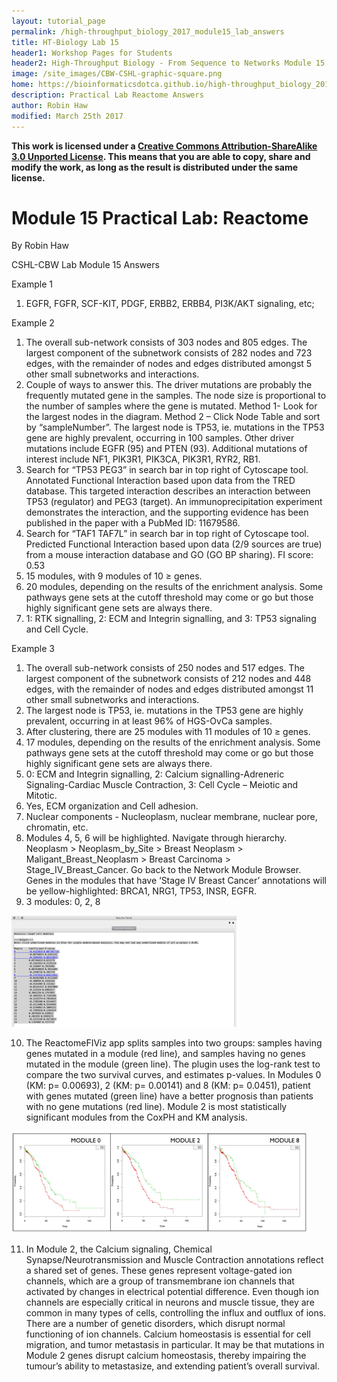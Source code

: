 ```yaml
---
layout: tutorial_page
permalink: /high-throughput_biology_2017_module15_lab_answers
title: HT-Biology Lab 15
header1: Workshop Pages for Students
header2: High-Throughput Biology - From Sequence to Networks Module 15 Lab Answers
image: /site_images/CBW-CSHL-graphic-square.png
home: https://bioinformaticsdotca.github.io/high-throughput_biology_2017
description: Practical Lab Reactome Answers
author: Robin Haw
modified: March 25th 2017
---
```


**This work is licensed under a [Creative Commons Attribution-ShareAlike 3.0 Unported License](http://creativecommons.org/licenses/by-sa/3.0/deed.en_US). This means that you are able to copy, share and modify the work, as long as the result is distributed under the same license.**

# Module 15 Practical Lab: Reactome

By Robin Haw

CSHL-CBW Lab Module 15 Answers

Example 1
1.	EGFR, FGFR, SCF-KIT, PDGF, ERBB2, ERBB4, PI3K/AKT signaling, etc; 

Example 2
1.	The overall sub-network consists of 303 nodes and 805 edges. The largest component of the subnetwork consists of 282 nodes and 723 edges, with the remainder of nodes and edges distributed amongst 5 other small subnetworks and interactions.
2.	Couple of ways to answer this. The driver mutations are probably the frequently mutated gene in the samples. The node size is proportional to the number of samples where the gene is mutated. Method 1- Look for the largest nodes in the diagram. Method 2 – Click Node Table and sort by “sampleNumber”. The largest node is TP53, ie. mutations in the TP53 gene are highly prevalent, occurring in 100 samples. Other driver mutations include EGFR (95) and PTEN (93). Additional mutations of interest include NF1, PIK3R1, PIK3CA, PIK3R1, RYR2, RB1.
3.	Search for “TP53 PEG3” in search bar in top right of Cytoscape tool. Annotated Functional Interaction based upon data from the TRED database. This targeted interaction describes an interaction between TP53 (regulator) and PEG3 (target). An immunoprecipitation experiment demonstrates the interaction, and the supporting evidence has been published in the paper with a PubMed ID: 11679586.
4.	Search for “TAF1 TAF7L” in search bar in top right of Cytoscape tool. Predicted Functional Interaction based upon data (2/9 sources are true) from a mouse interaction database and GO (GO BP sharing). FI score: 0.53
5.	15 modules, with 9 modules of 10 ≥ genes.
6.	20 modules, depending on the results of the enrichment analysis. Some pathways gene sets at the cutoff threshold may come or go but those highly significant gene sets are always there.
7.	1: RTK signalling, 2: ECM and Integrin signalling, and 3: TP53 signaling and Cell Cycle.

Example 3
1.	The overall sub-network consists of 250 nodes and 517 edges. The largest component of the subnetwork consists of 212 nodes and 448 edges, with the remainder of nodes and edges distributed amongst 11 other small subnetworks and interactions.
2.	The largest node is TP53, ie. mutations in the TP53 gene are highly prevalent, occurring in at least 96% of HGS-OvCa samples.
3.	After clustering, there are 25 modules with 11 modules of 10 ≥ genes.
4.	17 modules, depending on the results of the enrichment analysis. Some pathways gene sets at the cutoff threshold may come or go but those highly significant gene sets are always there.
5.	0: ECM and Integrin signalling, 2: Calcium signalling-Adreneric Signaling-Cardiac Muscle Contraction, 3: Cell Cycle – Meiotic and Mitotic. 
6.	Yes, ECM organization and Cell adhesion.
7.	Nuclear components - Nucleoplasm, nuclear membrane, nuclear pore, chromatin, etc.
8.	Modules 4, 5, 6 will be highlighted. Navigate through hierarchy. Neoplasm > Neoplasm_by_Site > Breast Neoplasm > Maligant_Breast_Neoplasm > Breast Carcinoma > Stage_IV_Breast_Cancer.  Go back to the Network Module Browser. Genes in the modules that have ‘Stage IV Breast Cancer’ annotations will be yellow-highlighted: BRCA1, NRG1, TP53, INSR, EGFR.
9.	3 modules: 0, 2, 8
 
![img1](https://github.com/bioinformaticsdotca/HT-Biology_2017/blob/master/Pathways/mod15/img1.png?raw=true)  

10.	The ReactomeFIViz app splits samples into two groups: samples having genes mutated in a module (red line), and samples having no genes mutated in the module (green line). The plugin uses the log-rank test to compare the two survival curves, and estimates p-values. In Modules 0 (KM: p= 0.00693), 2 (KM: p= 0.00141) and 8 (KM: p= 0.0451), patient with genes mutated (green line) have a better prognosis than patients with no gene mutations (red line). Module 2 is most statistically significant modules from the CoxPH and KM analysis. 
  
![img2](https://github.com/bioinformaticsdotca/HT-Biology_2017/blob/master/Pathways/mod15/img2.png?raw=true)   

11.	In Module 2, the Calcium signaling, Chemical Synapse/Neurotransmission and Muscle Contraction annotations reflect a shared set of genes. These genes represent voltage-gated ion channels, which are a group of transmembrane ion channels that activated by changes in electrical potential difference. Even though ion channels are especially critical in neurons and muscle tissue, they are common in many types of cells, controlling the influx and outflux of ions. There are a number of genetic disorders, which disrupt normal functioning of ion channels. Calcium homeostasis is essential for cell migration, and tumor metastasis in particular. It may be that mutations in Module 2 genes disrupt calcium homeostasis, thereby impairing the tumour’s ability to metastasize, and extending patient’s overall survival.


